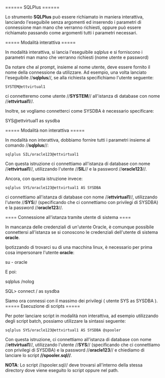====== SQLPlus ======

Lo strumento **SQLPlus** può essere richiamato in maniera interattiva, lanciando l'eseguibile senza argomenti ed inserendo i parametri di connessione man mano che verranno richiesti, oppure può essere richiamato passando come argomenti tutti i parametri necessari.

===== Modalità interattiva =====

In modalità interattiva, si lancia l'eseguibile *sqlplus* e si forniscono i parametri man mano che verranno richiesti (nome utente e password)

Da notare che al prompt, insieme al nome utente, deve essere fornito il nome della connessione da utilizzare. Ad esempio, una volta lanciato l'eseguibile //**sqlplus**//, se alla richiesta specifichiamo l'utente seguente:

    SYSTEM@ettvirtual1

ci connetteremo come utente //**SYSTEM**// all'istanza di database con nome //**ettvirtual1**//.

Inoltre, se vogliamo connetterci come SYSDBA è necessario specificare:

  SYS@ettvirtual1 as sysdba


===== Modalità non interattiva =====

In modalità non interattiva, dobbiamo fornire tutti i parametri insieme al comando //**sqlplus**//:

<code>sqlplus SIL/oracle123@ettvirtual1</code>

Con questa istruzione ci connettiamo all'istanza di database con nome //**ettvirtual1**//, utilizzando l'utente //**SIL**// e la password //**oracle123**//.

Ancora, con questa istruzione invece:

<code>sqlplus SYS/oracle123@ettvirtual1 AS SYSDBA</code>

ci connettiamo all'istanza di database con nome //**ettvirtual1**//, utilizzando l'utente //**SYS**// (specificando che ci connettiamo con privilegi di SYSDBA) e la password //**oracle123**//.
  
==== Connessione all'istanza tramite utente di sistema ====

In mancanza delle credenziali di un'utente Oracle, è comunque possibile connettersi all'istanza se si conoscono le credenziali dell'utente di sistema **oracle**.

Ipotizzando di trovarci su di una macchina linux, è necessario per prima cosa impersonare l'utente **oracle**:

  su - oracle
  
E poi:

  sqlplus /nolog

  SQL> connect / as sysdba


Siamo ora connessi con il massimo dei privilegi ( utente SYS as SYSDBA ).
===== Esecuzione di scripts =====

Per poter lanciare script in modalità non interattiva, ad esempio utilizzando degli script batch, possiamo utilizzare la sintassi seguente:

<code>sqlplus SYS/oracle123@ettvirtual1 AS SYSDBA @spooler</code>

Con questa istruzione, ci connettiamo all'istanza di database con nome //**ettvirtual1**//, utilizzando l'utente //**SYS**// (specificando che ci connettiamo con privilegi di SYSDBA) e la password //**oracle123**// e chiediamo di lanciare lo script **//spooler.sql//**.

**NOTA**: Lo script //spooler.sql// deve trovarsi all'interno della stessa directory dove viene eseguito lo script oppure nel path.





